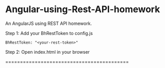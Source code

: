 # Angular-using-Rest-API-homework
An AngularJS using REST API homework.


Step 1: Add your BhRestToken to config.js
```
BhRestToken: "<your-rest-token>"
```

Step 2: Open index.html in your browser

==========================================
